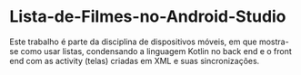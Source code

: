 # Lista-de-Filmes-no-Android-Studio
Este trabalho é parte da disciplina de dispositivos móveis, em que mostra-se como usar listas, condensando a linguagem Kotlin no back end e o front end
com as activity (telas) criadas em XML e suas sincronizações.
